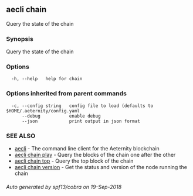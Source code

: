 ## aecli chain

Query the state of the chain

### Synopsis

Query the state of the chain

### Options

```
  -h, --help   help for chain
```

### Options inherited from parent commands

```
  -c, --config string   config file to load (defaults to $HOME/.aeternity/config.yaml
      --debug           enable debug
      --json            print output in json format
```

### SEE ALSO

* [aecli](aecli.md)	 - The command line client for the Aeternity blockchain
* [aecli chain play](aecli_chain_play.md)	 - Query the blocks of the chain one after the other
* [aecli chain top](aecli_chain_top.md)	 - Query the top block of the chain
* [aecli chain version](aecli_chain_version.md)	 - Get the status and version of the node running the chain

###### Auto generated by spf13/cobra on 19-Sep-2018
